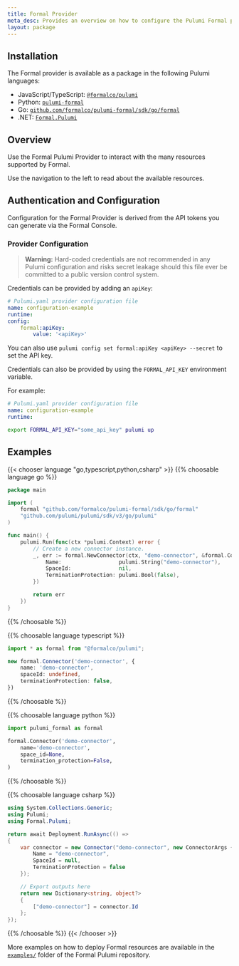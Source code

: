 ```yaml
---
title: Formal Provider
meta_desc: Provides an overview on how to configure the Pulumi Formal provider.
layout: package
---
```


## Installation

The Formal provider is available as a package in the following Pulumi languages:

* JavaScript/TypeScript: [`@formalco/pulumi`](https://www.npmjs.com/package/@formalco/pulumi)
* Python: [`pulumi-formal`](https://pypi.org/project/pulumi-formal/)
* Go: [`github.com/formalco/pulumi-formal/sdk/go/formal`](https://pkg.go.dev/github.com/formalco/pulumi-formal/sdk/go/formal)
* .NET: [`Formal.Pulumi`](https://www.nuget.org/packages/Formal.Pulumi)

## Overview

Use the Formal Pulumi Provider to interact with the
many resources supported by Formal.

Use the navigation to the left to read about the available resources.

## Authentication and Configuration

Configuration for the Formal Provider is derived from the API tokens you can generate via the Formal Console.

### Provider Configuration

> **Warning:** Hard-coded credentials are not recommended in any Pulumi
configuration and risks secret leakage should this file ever be committed to a
public version control system.

Credentials can be provided by adding an `apiKey`:

```yaml
# Pulumi.yaml provider configuration file
name: configuration-example
runtime:
config:
    formal:apiKey:
        value: '<apiKey>'
```

You can also use `pulumi config set formal:apiKey <apiKey> --secret` to set the API key.

Credentials can also be provided by using the `FORMAL_API_KEY` environment variable.

For example:
```yaml
# Pulumi.yaml provider configuration file
name: configuration-example
runtime:

```

```bash
export FORMAL_API_KEY="some_api_key" pulumi up
```

## Examples

{{< chooser language "go,typescript,python,csharp" >}}
{{% choosable language go %}}
```go
package main

import (
    formal "github.com/formalco/pulumi-formal/sdk/go/formal"
    "github.com/pulumi/pulumi/sdk/v3/go/pulumi"
)

func main() {
    pulumi.Run(func(ctx *pulumi.Context) error {
        // Create a new connector instance.
        _, err := formal.NewConnector(ctx, "demo-connector", &formal.ConnectorArgs{
            Name:                  pulumi.String("demo-connector"),
            SpaceId:               nil,
            TerminationProtection: pulumi.Bool(false),
        })

        return err
    })
}
```
{{% /choosable %}}

{{% choosable language typescript %}}
```typescript
import * as formal from "@formalco/pulumi";

new formal.Connector('demo-connector', {
    name: 'demo-connector',
    spaceId: undefined,
    terminationProtection: false,
})
```
{{% /choosable %}}

{{% choosable language python %}}
```python
import pulumi_formal as formal

formal.Connector('demo-connector',
    name='demo-connector',
    space_id=None,
    termination_protection=False,
)
```
{{% /choosable %}}

{{% choosable language csharp %}}
```csharp
using System.Collections.Generic;
using Pulumi;
using Formal.Pulumi;

return await Deployment.RunAsync(() =>
{
    var connector = new Connector("demo-connector", new ConnectorArgs {
        Name = "demo-connector",
        SpaceId = null,
        TerminationProtection = false
    });

    // Export outputs here
    return new Dictionary<string, object?>
    {
        ["demo-connector"] = connector.Id
    };
});
```
{{% /choosable %}}
{{< /chooser >}}

More examples on how to deploy Formal resources are available in the [`examples/`](https://github.com/formalco/pulumi-formal/tree/main/examples) folder of the Formal Pulumi repository.